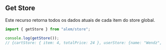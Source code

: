 ## Get Store

Este recurso retorna todos os dados atuais de cada item do store global.

```ts
import { getStore } from "alem/store";

console.log(getStore());
// {cartStore: { item: 4, totalPrice: 24 }, userStore: {name: "Wendz", ...}}
```
